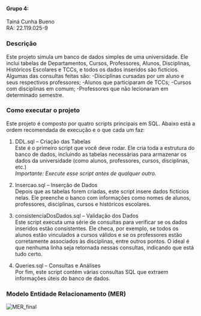#### Grupo 4:
Tainá Cunha Bueno <br>
RA: 22.119.025-9

### Descrição
Este projeto simula um banco de dados simples de uma universidade. Ele inclui tabelas de Departamentos, Cursos, Professores, Alunos, Disciplinas, Históricos Escolares e TCCs, e todos os dados inseridos são fictícios.
Algumas das consultas feitas são:
-Disciplinas cursadas por um aluno e seus respectivos professores;
-Alunos que participaram de TCCs;
-Cursos com disciplinas em comum;
-Professores que não lecionaram em determinado semestre.

### Como executar o projeto
Este projeto é composto por quatro scripts principais em SQL. Abaixo está a ordem recomendada de execução e o que cada um faz:

1. DDL.sql – Criação das Tabelas <br>
Este é o primeiro script que você deve rodar. Ele cria toda a estrutura do banco de dados, incluindo as tabelas necessárias para armazenar os dados da universidade (como alunos, professores, cursos, disciplinas, etc.) <br>
*Importante: Execute esse script antes de qualquer outro.*

2. Insercao.sql – Inserção de Dados <br>
Depois que as tabelas forem criadas, este script insere dados fictícios nelas. Ele preenche o banco com informações como nomes de alunos, professores, disciplinas, cursos e históricos escolares.

3. consistenciaDosDados.sql – Validação dos Dados <br>
Este script executa uma série de consultas para verificar se os dados inseridos estão consistentes. Ele checa, por exemplo, se todos os alunos estão vinculados a cursos válidos e se os professores estão corretamente associados às disciplinas, entre outros pontos.
O ideal é que nenhuma linha seja retornada nessas consultas, indicando que está tudo certo.

4. Queries.sql – Consultas e Análises <br>
Por fim, este script contém várias consultas SQL que extraem informações úteis do banco de dados.

### Modelo Entidade Relacionamento (MER) 
![MER_final](https://github.com/user-attachments/assets/9b4a9123-8d80-457b-b6a7-1d9e6633b14a)
